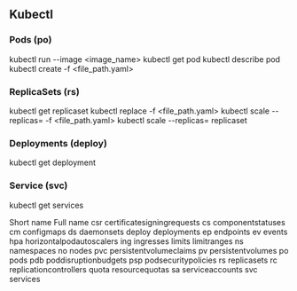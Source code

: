 ## Kubectl

### Pods (po)
kubectl run <name> --image <image_name>
kubectl get pod <name>
kubectl describe pod <name>
kubectl create -f <file_path.yaml>

### ReplicaSets (rs)
kubectl get replicaset
kubectl replace -f <file_path.yaml>
kubectl scale --replicas=<number> -f <file_path.yaml>
kubectl scale --replicas=<number> replicaset <name>

### Deployments (deploy)
kubectl get deployment

### Service (svc)
kubectl get services

Short name 	Full name
csr       	certificatesigningrequests
cs 	componentstatuses
cm 	configmaps
ds 	daemonsets
deploy 	deployments
ep 	endpoints
ev 	events
hpa       	horizontalpodautoscalers
ing 	ingresses
limits 	limitranges
ns 	namespaces
no 	nodes
pvc 	persistentvolumeclaims
pv 	persistentvolumes
po 	pods
pdb 	poddisruptionbudgets
psp 	podsecuritypolicies
rs 	replicasets
rc 	replicationcontrollers
quota 	resourcequotas
sa 	serviceaccounts
svc 	services

